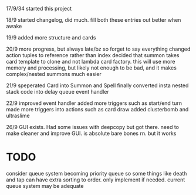 17/9/34
started this project

18/9
started changelog, did much. fill both these entries out better when awake

19/9
added more structure and cards

20/9
more progress, but always late/bz so forget to say everything
changed action tuples to reference rather than index
decided that summon takes card template to clone and not lambda card factory.
this will use more memory and processing, but likely not enough to be bad, and it makes complex/nested summons much easier

21/9
speperated Card into Summon and Spell
finally converted insta nested stack code into delay queue event handler

22/9
improved event handler
added more triggers such as start/end turn
made more triggers into actions such as card draw
added clusterbomb and ultraslime

26/9
GUI exists. Had some issues with deepcopy but got there. need to make cleaner and improve GUI. is absolute bare bones rn. but it works

# TODO
consider queue system becoming priority queue so some things like death and tap can have extra sorting to order. only implement if needed. current queue system may be adequate